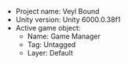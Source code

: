 <!-- UNITY CODE ASSIST INSTRUCTIONS START -->
- Project name: Veyl Bound
- Unity version: Unity 6000.0.38f1
- Active game object:
  - Name: Game Manager
  - Tag: Untagged
  - Layer: Default
<!-- UNITY CODE ASSIST INSTRUCTIONS END -->